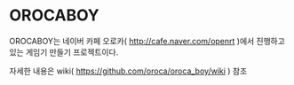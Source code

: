 # OROCABOY

OROCABOY는 네이버 카페 오로카( http://cafe.naver.com/openrt )에서 진행하고 있는 게임기 만들기 프로젝트이다.

자세한 내용은 wiki( https://github.com/oroca/oroca_boy/wiki ) 참조
